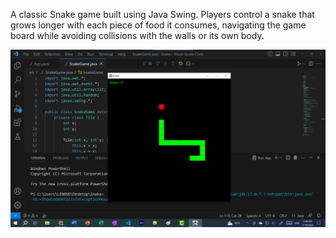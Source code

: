 A classic Snake game built using Java Swing. Players control a snake that grows longer with each piece of food it consumes, navigating the game board while avoiding collisions with the walls or its own body.

![Game Image](images/snake.png)